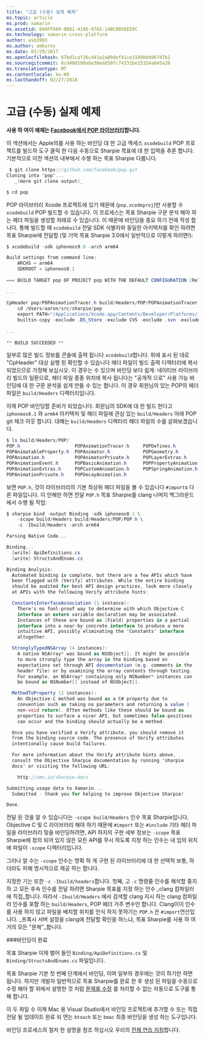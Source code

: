 ```yaml
---
title: "고급 (수동) 실제 예제"
ms.topic: article
ms.prod: xamarin
ms.assetid: 044FF669-0B81-4186-97A5-148C8B56EE9C
ms.technology: xamarin-cross-platform
author: asb3993
ms.author: amburns
ms.date: 03/29/2017
ms.openlocfilehash: 67bd1caf26c441e2a89def41ce3189b0dd67d7b1
ms.sourcegitcommit: 6cd40d190abe38edd50fc74331be15324a845a28
ms.translationtype: MT
ms.contentlocale: ko-KR
ms.lasthandoff: 02/27/2018
---
```

# <a name="advanced-manual-real-world-example"></a>고급 (수동) 실제 예제


**사용 하 여이 예제는 [Facebook에서 POP 라이브러리](https://github.com/facebook/pop)합니다.**


이 섹션에서는 Apple의를 사용 하는 바인딩 대 한 고급 액세스 `xcodebuild` POP 프로젝트를 빌드하 도구 클릭 한 다음 수동으로 Sharpie 목표에 대 한 입력을 추론 합니다. 기본적으로 이전 섹션의 내부에서 수행 하는 목표 Sharpie 다룹니다.

```csharp
 $ git clone https://github.com/facebook/pop.git
Cloning into 'pop'...
   _(more git clone output)_

$ cd pop
```

POP 라이브러리 Xcode 프로젝트에 있기 때문에 (`pop.xcodeproj`)만 사용할 수 `xcodebuild` POP 빌드할 수 있습니다. 이 프로세스는 목표 Sharpie 구문 분석 해야 하는 헤더 파일을 생성할 차례로 수 있습니다. 이 때문에 바인딩을 중요 하기 전에 작성 합니다. 통해 빌드할 때 `xcodebuild` 전달 SDK 식별자와 동일한 아키텍처를 확인 하려면 목표 Sharpie에 전달할 (및 기억 목표 Sharpie 3.0에서 일반적으로 이렇게 하려면!):

```csharp
$ xcodebuild -sdk iphoneos9.0 -arch arm64

Build settings from command line:
    ARCHS = arm64
    SDKROOT = iphoneos8.1
 
=== BUILD TARGET pop OF PROJECT pop WITH THE DEFAULT CONFIGURATION (Release) ===
 
...
 
CpHeader pop/POPAnimationTracer.h build/Headers/POP/POPAnimationTracer.h
    cd /Users/aaron/src/sharpie/pop
    export PATH="/Applications/Xcode.app/Contents/Developer/Platforms/iPhoneOS.platform/Developer/usr/bin:/Applications/Xcode.app/Contents/Developer/usr/bin:/Users/aaron/bin::/usr/local/bin:/usr/bin:/bin:/usr/sbin:/sbin:/opt/X11/bin:/usr/local/git/bin:/Users/aaron/.rvm/bin"
    builtin-copy -exclude .DS_Store -exclude CVS -exclude .svn -exclude .git -exclude .hg -strip-debug-symbols -strip-tool /Applications/Xcode.app/Contents/Developer/Toolchains/XcodeDefault.xctoolchain/usr/bin/strip -resolve-src-symlinks /Users/aaron/src/sharpie/pop/pop/POPAnimationTracer.h /Users/aaron/src/sharpie/pop/build/Headers/POP
 
...
 
** BUILD SUCCEEDED **
```

일부로 많은 빌드 정보를 콘솔에 출력 됩니다 `xcodebuild`합니다. 위에 표시 된 대로 "CpHeader" 대상 실행 된 확인할 수 있습니다 헤더 파일이 빌드 출력 디렉터리에 복사 되었으므로 가정해 보십시오. 이 경우는 수 있으며 바인딩 보다 쉽게: 네이티브 라이브러리 빌드의 일환으로, 헤더 파일 종종 위치에 복사 됩니다는 "공개적 으로" 사용 가능 바인딩에 대 한 구문 분석을 쉽게 만들 수 있는 합니다. 이 경우 회원님의 있는 POP의 헤더 파일은 `build/Headers` 디렉터리입니다.

이제 POP 바인딩할 준비가 되었습니다. 회원님의 SDK에 대 한 빌드 한다고 `iphoneos8.1` 와 `arm64` 아키텍처 및 헤더 파일에 관심 있는 `build/Headers` 아래 POP git 체크 아웃 합니다. 대해는 `build/Headers` 디렉터리 헤더 파일의 수를 살펴보겠습니다.

```csharp
$ ls build/Headers/POP/
POP.h                    POPAnimationTracer.h     POPDefines.h
POPAnimatableProperty.h  POPAnimator.h            POPGeometry.h
POPAnimation.h           POPAnimatorPrivate.h     POPLayerExtras.h
POPAnimationEvent.h      POPBasicAnimation.h      POPPropertyAnimation.h
POPAnimationExtras.h     POPCustomAnimation.h     POPSpringAnimation.h
POPAnimationPrivate.h    POPDecayAnimation.h
```

보면 `POP.h`, 것이 라이브러리의 기본 최상위 헤더 파일을 볼 수 있습니다 `#import`s 다른 파일입니다. 이 인해만 하면 전달 `POP.h` 목표 Sharpie를 clang 나머지 백그라운드에서 수행 될 작업:

```csharp
$ sharpie bind -output Binding -sdk iphoneos8.1 \
    -scope build/Headers build/Headers/POP/POP.h \
    -c -Ibuild/Headers -arch arm64

Parsing Native Code...

Binding...
  [write] ApiDefinitions.cs
  [write] StructsAndEnums.cs

Binding Analysis:
  Automated binding is complete, but there are a few APIs which have
  been flagged with [Verify] attributes. While the entire binding
  should be audited for best API design practices, look more closely
  at APIs with the following Verify attribute hints:

  ConstantsInterfaceAssociation (1 instance):
    There's no fool-proof way to determine with which Objective-C
    interface an extern variable declaration may be associated.
    Instances of these are bound as [Field] properties in a partial
    interface into a near-by concrete interface to produce a more
    intuitive API, possibly eliminating the 'Constants' interface
    altogether.

  StronglyTypedNSArray (4 instances):
    A native NSArray* was bound as NSObject[]. It might be possible
    to more strongly type the array in the binding based on
    expectations set through API documentation (e.g. comments in the
    header file) or by examining the array contents through testing.
    For example, an NSArray* containing only NSNumber* instances can
    be bound as NSNumber[] instead of NSObject[].

  MethodToProperty (2 instances):
    An Objective-C method was bound as a C# property due to
    convention such as taking no parameters and returning a value (
    non-void return). Often methods like these should be bound as
    properties to surface a nicer API, but sometimes false-positives
    can occur and the binding should actually be a method.

  Once you have verified a Verify attribute, you should remove it
  from the binding source code. The presence of Verify attributes
  intentionally cause build failures.

  For more information about the Verify attribute hints above,
  consult the Objective Sharpie documentation by running 'sharpie
  docs' or visiting the following URL:

    http://xmn.io/sharpie-docs

Submitting usage data to Xamarin...
  Submitted - thank you for helping to improve Objective Sharpie!

Done.
```

전달 된 것을 알 수 있습니다는 `-scope build/Headers` 인수 목표 Sharpie입니다. Objective C 및 C 라이브러리 해야 하기 때문에 `#import` 또는 `#include` 기타 헤더 파일을 라이브러리 및을 바인딩하려면, API 하지의 구현 세부 정보는 `-scope` 목표 Sharpie에 정의 되어 있지 않은 모든 API를 무시 하도록 지정 하는 인수는 내 임의 위치에 파일이 `-scope` 디렉터리입니다.

그러나 알 수는 `-scope` 인수는 명확 하 게 구현 된 라이브러리에 대 한 선택적 보통, 하더라도 피해 명시적으로 제공 하는 합니다.

지정한 기는 또한 `-c -Ibuild/headers`합니다. 첫째, 고 `-c` 명령줄 인수를 해석할 중지 하 고 모든 후속 인수를 전달 하려면 Sharpie 목표를 지정 하는 인수 _clang 컴파일러에 직접_합니다. 따라서 `-Ibuild/Headers` 에서 검색할 clang 지시 하는 clang 컴파일러 인수를 포함 하는 `build/Headers`, POP 헤더 거주 변수인 합니다. Clang이이 인수를 사용 하지 않고 파일을 배치할 위치를 인식 하지 못하기는 `POP.h` 은 `#import`연산입니다. _프록시 서버 설정을 clang에 전달할 확인을 하느냐, 목표 Sharpie를 사용 하 여 거의 모든 "문제"_합니다.

###<a name="completing-the-binding"></a>바인딩이 완료

목표 Sharpie 이제 벌어 들인 `Binding/ApiDefinitions.cs` 및 `Binding/StructsAndEnums.cs` 파일입니다.

목표 Sharpie 기본 첫 번째 단계에서 바인딩, 이며 일부의 경우에는 것이 하기만 하면 됩니다. 하지만 개발자 일반적으로 목표 Sharpie를 완료 한 후 생성 된 파일을 수동으로 수정 해야 할 위에서 설명한 것 처럼 [문제를 수정](~/cross-platform/macios/binding/objective-sharpie/platform/apidefinitions-structsandenums.md) 를 처리할 수 없는 자동으로 도구를 통해 합니다.

이 두 파일 수 이제 Mac 용 Visual Studio에서 바인딩 프로젝트에 추가할 수 또는 직접 전달 될 업데이트 완료 되 면는 `btouch` 또는 `bmac` 최종 바인딩을 생성 하는 도구입니다.

바인딩 프로세스의 철저 한 설명을 참조 하십시오 우리의 [전체 연습 지침](~/ios/platform/binding-objective-c/walkthrough.md)합니다.

